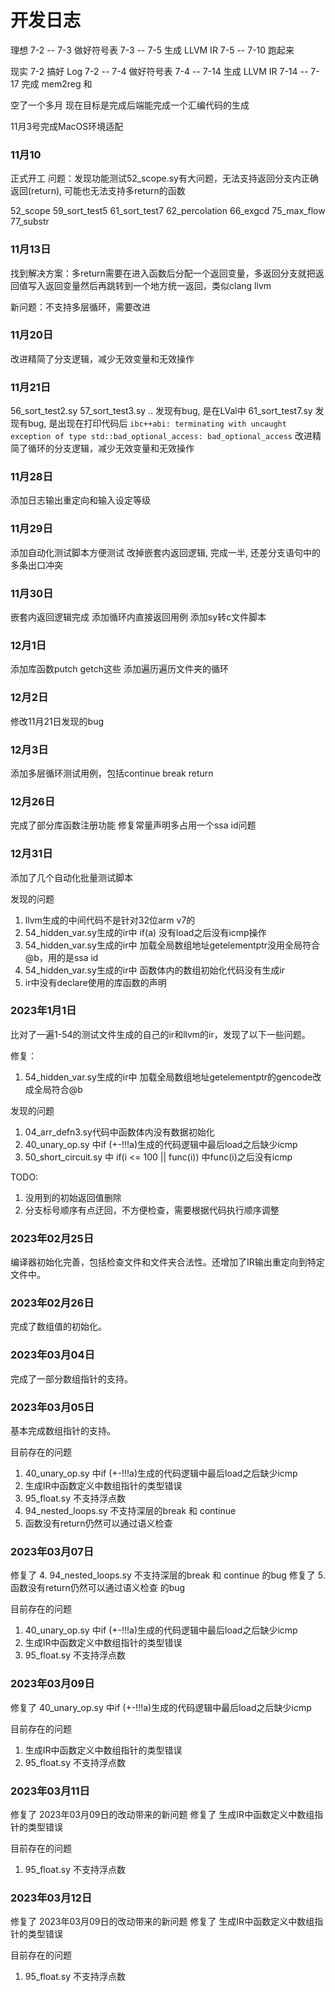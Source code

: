 # 开发日志

理想
7-2 -- 7-3 做好符号表
7-3 -- 7-5 生成 LLVM IR
7-5 -- 7-10 跑起来

现实
7-2 搞好 Log
7-2 -- 7-4 做好符号表
7-4 -- 7-14 生成 LLVM IR
7-14 -- 7-17 完成 mem2reg 和

空了一个多月
现在目标是完成后端能完成一个汇编代码的生成

11月3号完成MacOS环境适配


### 11月10
正式开工
问题：发现功能测试52_scope.sy有大问题，无法支持返回分支内正确返回(return), 可能也无法支持多return的函数

52_scope 59_sort_test5 61_sort_test7 62_percolation 66_exgcd 75_max_flow 77_substr

### 11月13日
找到解决方案：多return需要在进入函数后分配一个返回变量，多返回分支就把返回值写入返回变量然后再跳转到一个地方统一返回，类似clang llvm

新问题：不支持多层循环，需要改进

### 11月20日
改进精简了分支逻辑，减少无效变量和无效操作

### 11月21日
56_sort_test2.sy 57_sort_test3.sy .. 发现有bug, 是在LVal中
61_sort_test7.sy 发现有bug, 是出现在打印代码后
```ibc++abi: terminating with uncaught exception of type std::bad_optional_access: bad_optional_access```
改进精简了循环的分支逻辑，减少无效变量和无效操作


### 11月28日
添加日志输出重定向和输入设定等级

### 11月29日
添加自动化测试脚本方便测试
改掉嵌套内返回逻辑, 完成一半, 还差分支语句中的多条出口冲突

### 11月30日
嵌套内返回逻辑完成
添加循环内直接返回用例
添加sy转c文件脚本

### 12月1日
添加库函数putch getch这些
添加遍历遍历文件夹的循环

### 12月2日
修改11月21日发现的bug

### 12月3日
添加多层循环测试用例，包括continue break return

### 12月26日
完成了部分库函数注册功能
修复常量声明多占用一个ssa id问题

### 12月31日
添加了几个自动化批量测试脚本

发现的问题
1. llvm生成的中间代码不是针对32位arm v7的
2. 54_hidden_var.sy生成的ir中 if(a) 没有load之后没有icmp操作
3. 54_hidden_var.sy生成的ir中 加载全局数组地址getelementptr没用全局符合@b，用的是ssa id
4. 54_hidden_var.sy生成的ir中 函数体内的数组初始化代码没有生成ir
5. ir中没有declare使用的库函数的声明


### 2023年1月1日
比对了一遍1-54的测试文件生成的自己的ir和llvm的ir，发现了以下一些问题。

修复：
1. 54_hidden_var.sy生成的ir中 加载全局数组地址getelementptr的gencode改成全局符合@b

发现的问题
1. 04_arr_defn3.sy代码中函数体内没有数据初始化
2. 40_unary_op.sy 中if (+-!!!a)生成的代码逻辑中最后load之后缺少icmp
3. 50_short_circuit.sy 中 if(i <= 100 || func(i)) 中func(i)之后没有icmp
   
TODO:
1. 没用到的初始返回值删除
2. 分支标号顺序有点迂回，不方便检查，需要根据代码执行顺序调整

### 2023年02月25日
编译器初始化完善，包括检查文件和文件夹合法性。还增加了IR输出重定向到特定文件中。

### 2023年02月26日
完成了数组值的初始化。

### 2023年03月04日
完成了一部分数组指针的支持。

### 2023年03月05日
基本完成数组指针的支持。

目前存在的问题
1. 40_unary_op.sy 中if (+-!!!a)生成的代码逻辑中最后load之后缺少icmp
2. 生成IR中函数定义中数组指针的类型错误
3. 95_float.sy 不支持浮点数
4. 94_nested_loops.sy 不支持深层的break 和 continue
5. 函数没有return仍然可以通过语义检查

### 2023年03月07日
修复了 4. 94_nested_loops.sy 不支持深层的break 和 continue 的bug
修复了 5. 函数没有return仍然可以通过语义检查 的bug

目前存在的问题
1. 40_unary_op.sy 中if (+-!!!a)生成的代码逻辑中最后load之后缺少icmp
2. 生成IR中函数定义中数组指针的类型错误
3. 95_float.sy 不支持浮点数

### 2023年03月09日
修复了 40_unary_op.sy 中if (+-!!!a)生成的代码逻辑中最后load之后缺少icmp

目前存在的问题
1. 生成IR中函数定义中数组指针的类型错误
2. 95_float.sy 不支持浮点数

### 2023年03月11日
修复了 2023年03月09日的改动带来的新问题
修复了 生成IR中函数定义中数组指针的类型错误

目前存在的问题
1. 95_float.sy 不支持浮点数

### 2023年03月12日
修复了 2023年03月09日的改动带来的新问题
修复了 生成IR中函数定义中数组指针的类型错误

目前存在的问题
1. 95_float.sy 不支持浮点数
